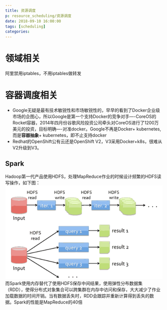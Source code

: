 ```yaml
---
title: 资源调度
p: resource_scheduling/资源调度
date: 2018-09-10 16:00:00
tags: [scheduling]
categories: 
---
```


# 领域相关
阿里禁用iptables，不用iptables做转发

# 容器调度相关
- Google无疑是最有技术敏锐性和市场敏锐性的，早早的看到了Docker企业级市场的企图心，所以Google是第一个支持Docker的竞争对手—-CoreOS的Rocket容器，2014年四月份谷歌风险投资公司牵头对CoreOS进行了1200万美元的投资，目标明确—-对准docker。Google不再是Docker+ kubernetes,而是**容器抽象**+ kubernetes，即不止支持docker
- Redhat的OpenShift公有云还是OpenShift V2，V3采用Docker+k8s，很难从V2升级到V3。

## Spark
Hadoop第一代产品使用HDFS，处理MapReduce作业的时候设计频繁的HDFS读写操作，如下图：
![mapreduce](/img/spark1.png)
而Spark使用内存替代了使用HDFS保存中间结果，使用弹性分布数据集（RDD），使得分布式对象集合可以跨集群在内存中访问和保存，大大减少了作业加载数据的时间开销。当有数据丢失时，RDD会跟踪并重新计算得到丢失的数据。Spark的性能是MapReduce的40倍

